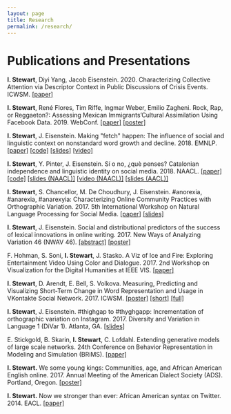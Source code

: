 ```yaml
---
layout: page
title: Research
permalink: /research/
---
```

# Publications and Presentations

**I. Stewart**, Diyi Yang, Jacob Eisenstein.
2020.
Characterizing Collective Attention via Descriptor Context in Public Discussions of Crisis Events.
ICWSM.
[[paper]](https://arxiv.org/pdf/1909.08784.pdf)

**I. Stewart**, René Flores, Tim Riffe, Ingmar Weber, Emilio Zagheni. 
Rock, Rap, or Reggaeton?: Assessing Mexican Immigrants’Cultural Assimilation Using Facebook Data.
2019.
WebConf.
[[paper]](https://arxiv.org/pdf/1902.09453.pdf)
[[poster]](#)

**I. Stewart**, J. Eisenstein.
Making "fetch" happen: The influence of social and linguistic context on nonstandard word growth and decline.
2018.
EMNLP. 
[[paper]](http://aclweb.org/anthology/D18-1467)
[[code]](https://github.com/ianbstewart/nonstandard_word_dissemination)
[[slides]](https://docs.google.com/presentation/d/1VLJp0uyBPFzHWupanfOjUr7E0j8UYHxqRSzHPqF7xGk)
[[video]](https://vimeo.com/306120421)

**I. Stewart**, Y. Pinter, J. Eisenstein. 
Sí o no, ¿què penses? Catalonian independence and linguistic identity on social media.
2018.
NAACL.
[[paper]](http://aclweb.org/anthology/N18-2022)
[[code]](https://github.com/ianbstewart/catalan)
[[slides (NAACL)]](https://drive.google.com/open?id=1L4wNoTXDCysaQ65QYUJ_Y7Za8rULAdy_xrnjqZbQkek)
[[video (NAACL)]](https://vimeo.com/channels/naacl2018/276426716)
[[slides (AACL)]](https://docs.google.com/presentation/d/19Bi-LNP8BwZ5l3uFUiJQWpT-Xk9bXoelEmtidgUEEq8/edit?usp=sharing)

**I. Stewart**, S. Chancellor, M. De Choudhury, J. Eisenstein. 
\#anorexia, \#anarexia, \#anarexyia: Characterizing Online Community Practices with Orthographic Variation.
2017.
5th International Workshop on Natural Language Processing for Social Media.
[[paper]](../docs/SocialNLP_2017.pdf)
[[slides]](../docs/SocialNLP_2017_slides.pdf)

**I. Stewart**, J. Eisenstein. 
Social and distributional predictors of the success of lexical innovations in online writing.
2017.
New Ways of Analyzing Variation 46 (NWAV 46).
[[abstract]](../docs/NWAV_2017_short.pdf)
[[poster]](../docs/NWAV_2017_poster.pdf)

F. Hohman, S. Soni, **I. Stewart**, J. Stasko. 
A Viz of Ice and Fire: Exploring Entertainment Video Using Color and Dialogue.
2017.
2nd Workshop on Visualization for the Digital Humanities at IEEE VIS.
[[paper]](https://www.cc.gatech.edu/~stasko/papers/vis4dh17-thrones.pdf)

**I. Stewart**, D. Arendt, E. Bell, S. Volkova. 
Measuring, Predicting and Visualizing Short-Term Change in Word Representation and Usage in VKontakte Social Network.
2017.
ICWSM.
[[poster]](../docs/ICWSM_2017_poster.pdf)
[[short]](../docs/ICWSM_2017_short.pdf)
[[full]](https://arxiv.org/abs/1703.07012)

**I. Stewart**, J. Eisenstein. 
#thighgap to #thyghgapp: Incrementation of orthographic variation on Instagram.
2017.
Diversity and Variation in Language 1 (DiVar 1).
Atlanta, GA. 
[[slides]](../docs/DiVar_2017.pdf)

E. Stickgold, B. Skarin, **I. Stewart**, C. Lofdahl. 
Extending generative models of large scale networks.
24th Conference on Behavior Representation in Modeling and Simulation (BRiMS).
[[paper]](http://cc.ist.psu.edu/BRIMS/archives/2015/Stickgold_BRiMS_2015.pdf)

**I. Stewart.**
We some young kings: Communities, age, and African American English online.
2017.
Annual Meeting of the American Dialect Society (ADS).
Portland, Oregon.
[[poster]](../docs/ADS_2015_Poster.pdf)

**I. Stewart.**
Now we stronger than ever: African American syntax on Twitter.
2014.
EACL.
[[paper]](http://www.aclweb.org/anthology/E/E14/E14-3.pdf#page=41)
